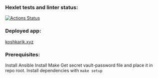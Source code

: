 ### Hexlet tests and linter status:

[![Actions Status](https://github.com/koshkarik/devops-for-programmers-project-76/workflows/hexlet-check/badge.svg)](https://github.com/koshkarik/devops-for-programmers-project-76/actions)

### Deployed app:
[koshkarik.xyz](https://koshkarik.xyz)

### Prerequisites:
Install Ansible
Install Make
Get secret vault-password file and place it in repo root.
Install dependencies with `make setup`

